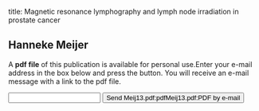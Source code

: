 title: Magnetic resonance lymphography and lymph node irradiation in prostate cancer

## Hanneke Meijer
A <b>pdf file</b> of this publication is available for personal use.Enter your e-mail address in the box below and press the button. You will receive an e-mail message with a link to the pdf file.
<form action="sender.php">  <input type="text" name="email">  <input type="submit" value="Send Meij13.pdf:pdfMeij13.pdf:PDF by e-mail"></form>